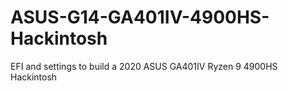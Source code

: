 # ASUS-G14-GA401IV-4900HS-Hackintosh
EFI and settings to build a 2020 ASUS GA401IV Ryzen 9 4900HS Hackintosh

